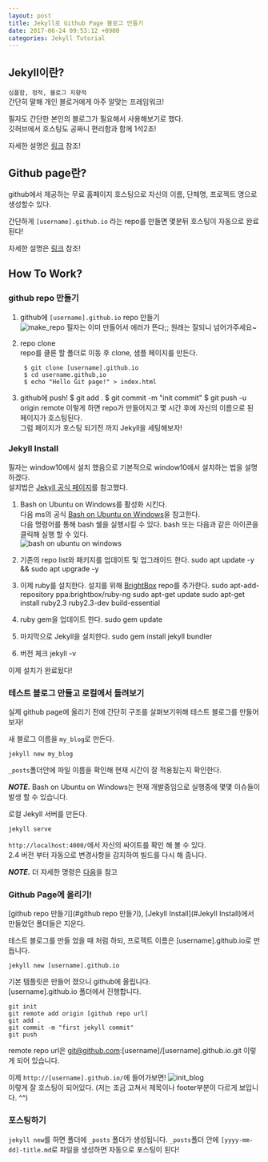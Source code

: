 ```yaml
---
layout: post
title: Jekyll로 Github Page 블로그 만들기
date: 2017-06-24 09:53:12 +0900
categories: Jekyll Tutorial
---
```

## Jekyll이란?

`심플함, 정적, 블로그 지향적`  
간단히 말해 개인 블로거에게 아주 알맞는 프레임워크!

필자도 간단한 본인의 블로그가 필요해서 사용해보기로 했다.  
깃허브에서 호스팅도 공짜니 편리함과 함께 1석2조!

자세한 설명은 [링크](https://jekyllrb.com/) 참조!

## Github page란?
github에서 제공하는 무료 홈페이지 호스팅으로 자신의 이름, 단체명, 프로젝트 명으로 생성할수 있다.

간단하게 `[username].github.io` 라는 repo를 만들면
몇분뒤 호스팅이 자동으로 완료 된다!

자세한 설명은 [링크](https://pages.github.com/) 참조!

## How To Work?

### github repo 만들기
1. github에 `[username].github.io` repo 만들기     
    ![make_repo](https://user-images.githubusercontent.com/6357456/27508224-799bfbb4-591b-11e7-8099-f5cf172f32d7.png)
    필자는 이미 만들어서 에러가 뜬다;; 원래는 잘되니 넘어가주세요~  

2. repo clone  
repo를 클론 할 폴더로 이동 후 clone, 샘플 페이지를 만든다.  

        $ git clone [username].github.io
        $ cd username.github,io
        $ echo "Hello Git page!" > index.html
3. github에 push!
        $ git add .
        $ git commit -m "init commit"
        $ git push -u origin remote
    이렇게 하면 repo가 만들어지고 몇 시간 후에 자신의 이름으로 된 페이지가 호스팅된다.  
    그럼 페이지가 호스팅 되기전 까지 Jekyll을 세팅해보자!

### Jekyll Install
필자는 window10에서 설치 했음으로 기본적으로 window10에서 설치하는 법을 설명하겠다.  
설치법은 [Jekyll 공식 페이지](https://jekyllrb.com/docs/windows/)를 참고했다.

1. Bash on Ubuntu on Windows를 활성화 시킨다.  
    다음 ms의 공식 [Bash on Ubuntu on Windows](https://msdn.microsoft.com/ko-kr/commandline/wsl/about)을 참고한다.  
    다음 명령어를 통해 bash 쉘을 실행시킬 수 있다.
        bash
    또는 다음과 같은 아이콘을 클릭해 실행 할 수 있다.  
    ![bash on ubuntu on windows](https://user-images.githubusercontent.com/6357456/27509887-7d822f48-5941-11e7-988a-4e25138992aa.png)

2. 기존의 repo list와 패키지를 업데이트 및 업그래이드 한다.
        sudo apt update -y && sudo apt upgrade -y

3. 이제 ruby를 설치한다. 설치를 위해 [BrightBox](https://www.brightbox.com/docs/ruby/ubuntu/) repo를 추가한다.
        sudo apt-add-repository ppa:brightbox/ruby-ng
        sudo apt-get update
        sudo apt-get install ruby2.3 ruby2.3-dev build-essential

4. ruby gem을 업데이트 한다.
        sudo gem update

5. 마지막으로 Jekyll을 설치한다.
        sudo gem install jekyll bundler

6. 버전 체크
        jekyll -v

이제 설치가 완료됬다!

### 테스트 블로그 만들고 로컬에서 돌려보기
실제 github page에 올리기 전에 간단히 구조를 살펴보기위해 테스트 블로그를 만들어보자!

새 블로그 이름을 `my_blog`로 만든다.

    jekyll new my_blog

`_posts`폴더안에 파일 이름을 확인해 현재 시간이 잘 적용됬는지 확인한다.

***NOTE.*** Bash on Ubuntu on Windows는 현재 개발중임으로 실행중에 몇몇 이슈들이 발생 할 수 있습니다.

로컬 Jekyll 서버를 만든다.

    jekyll serve

`http://localhost:4000/`에서 자신의 싸이트를 확인 해 볼 수 있다.  
2.4 버전 부터 자동으로 변경사항을 감지하여 빌드를 다시 해 줍니다.  

***NOTE.*** 더 자세한 명령은 [다음](http://jekyllrb-ko.github.io/docs/usage/)을 참고

### Github Page에 올리기!

[github repo 만들기](#github repo 만들기), [Jekyll Install](#Jekyll Install)에서 만들었던 폴더들은 지운다.

테스트 블로그를 만들 었을 때 처럼 하되, 프로젝트 이름은 [username].github.io로 만듭니다.

    jekyll new [username].github.io

기본 템플릿은 만들어 졌으니 github에 올립니다.  
[username].github.io 폴더에서 진행합니다.  

    git init
    git remote add origin [github repo url]
    git add .
    git commit -m "first jekyll commit"
    git push

remote repo url은 git@github.com:[username]/[username].github.io.git 이렇게 되어 있습니다.

이제 `http://[username].github.io/`에 들어가보면!
![init_blog](https://user-images.githubusercontent.com/6357456/27743476-1a153f3a-5df7-11e7-8df7-2c46c5a3475d.png)  
이렇게 잘 호스팅이 되어있다. (저는 조금 고쳐서 제목이나 footer부분이 다르게 보입니다. ^^)

### 포스팅하기
`jekyll new`를 하면 폴더에 `_posts` 폴더가 생성됩니다.
`_posts`폴더 안에 `[yyyy-mm-dd]-title.md`로 파일을 생성하면 자동으로 포스팅이 된다!
